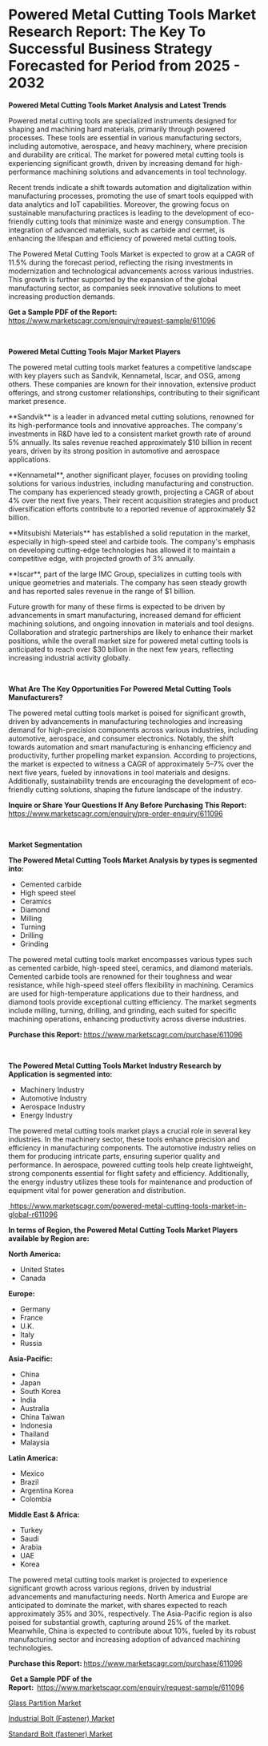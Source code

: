 <p><h1>Powered Metal Cutting Tools Market Research Report: The Key To Successful Business Strategy Forecasted for Period from 2025 - 2032</h1></p><p><strong>Powered Metal Cutting Tools Market Analysis and Latest Trends</strong></p>
<p><p>Powered metal cutting tools are specialized instruments designed for shaping and machining hard materials, primarily through powered processes. These tools are essential in various manufacturing sectors, including automotive, aerospace, and heavy machinery, where precision and durability are critical. The market for powered metal cutting tools is experiencing significant growth, driven by increasing demand for high-performance machining solutions and advancements in tool technology.</p><p>Recent trends indicate a shift towards automation and digitalization within manufacturing processes, promoting the use of smart tools equipped with data analytics and IoT capabilities. Moreover, the growing focus on sustainable manufacturing practices is leading to the development of eco-friendly cutting tools that minimize waste and energy consumption. The integration of advanced materials, such as carbide and cermet, is enhancing the lifespan and efficiency of powered metal cutting tools.</p><p>The Powered Metal Cutting Tools Market is expected to grow at a CAGR of 11.5% during the forecast period, reflecting the rising investments in modernization and technological advancements across various industries. This growth is further supported by the expansion of the global manufacturing sector, as companies seek innovative solutions to meet increasing production demands.</p></p>
<p><strong>Get a Sample PDF of the Report:&nbsp;</strong> <a href="https://www.marketscagr.com/enquiry/request-sample/611096?utm_campaign=2115&utm_medium=2&utm_source=Github&utm_content=ia&utm_term=23032025&utm_id=powered-metal-cutting-tools">https://www.marketscagr.com/enquiry/request-sample/611096</a></p>
<p>&nbsp;</p>
<p><strong>Powered Metal Cutting Tools Major Market Players</strong></p>
<p><p>The powered metal cutting tools market features a competitive landscape with key players such as Sandvik, Kennametal, Iscar, and OSG, among others. These companies are known for their innovation, extensive product offerings, and strong customer relationships, contributing to their significant market presence.</p><p>**Sandvik** is a leader in advanced metal cutting solutions, renowned for its high-performance tools and innovative approaches. The company's investments in R&D have led to a consistent market growth rate of around 5% annually. Its sales revenue reached approximately $10 billion in recent years, driven by its strong position in automotive and aerospace applications.</p><p>**Kennametal**, another significant player, focuses on providing tooling solutions for various industries, including manufacturing and construction. The company has experienced steady growth, projecting a CAGR of about 4% over the next five years. Their recent acquisition strategies and product diversification efforts contribute to a reported revenue of approximately $2 billion.</p><p>**Mitsubishi Materials** has established a solid reputation in the market, especially in high-speed steel and carbide tools. The company's emphasis on developing cutting-edge technologies has allowed it to maintain a competitive edge, with projected growth of 3% annually.</p><p>**Iscar**, part of the large IMC Group, specializes in cutting tools with unique geometries and materials. The company has seen steady growth and has reported sales revenue in the range of $1 billion. </p><p>Future growth for many of these firms is expected to be driven by advancements in smart manufacturing, increased demand for efficient machining solutions, and ongoing innovation in materials and tool designs. Collaboration and strategic partnerships are likely to enhance their market positions, while the overall market size for powered metal cutting tools is anticipated to reach over $30 billion in the next few years, reflecting increasing industrial activity globally.</p></p>
<p>&nbsp;</p>
<p><strong>What Are The Key Opportunities For Powered Metal Cutting Tools Manufacturers?</strong></p>
<p><p>The powered metal cutting tools market is poised for significant growth, driven by advancements in manufacturing technologies and increasing demand for high-precision components across various industries, including automotive, aerospace, and consumer electronics. Notably, the shift towards automation and smart manufacturing is enhancing efficiency and productivity, further propelling market expansion. According to projections, the market is expected to witness a CAGR of approximately 5–7% over the next five years, fueled by innovations in tool materials and designs. Additionally, sustainability trends are encouraging the development of eco-friendly cutting solutions, shaping the future landscape of the industry.</p></p>
<p><strong>Inquire or Share Your Questions If Any Before Purchasing This Report:</strong> <a href="https://www.marketscagr.com/enquiry/pre-order-enquiry/611096?utm_campaign=2115&utm_medium=2&utm_source=Github&utm_content=ia&utm_term=23032025&utm_id=powered-metal-cutting-tools">https://www.marketscagr.com/enquiry/pre-order-enquiry/611096</a></p>
<p>&nbsp;</p>
<p><strong>Market Segmentation</strong></p>
<p><strong>The Powered Metal Cutting Tools Market Analysis by types is segmented into:</strong></p>
<p><ul><li>Cemented carbide</li><li>High speed steel</li><li>Ceramics</li><li>Diamond</li><li>Milling</li><li>Turning</li><li>Drilling</li><li>Grinding</li></ul></p>
<p><p>The powered metal cutting tools market encompasses various types such as cemented carbide, high-speed steel, ceramics, and diamond materials. Cemented carbide tools are renowned for their toughness and wear resistance, while high-speed steel offers flexibility in machining. Ceramics are used for high-temperature applications due to their hardness, and diamond tools provide exceptional cutting efficiency. The market segments include milling, turning, drilling, and grinding, each suited for specific machining operations, enhancing productivity across diverse industries.</p></p>
<p><strong>Purchase this Report:&nbsp;</strong><a href="https://www.marketscagr.com/purchase/611096?utm_campaign=2115&utm_medium=2&utm_source=Github&utm_content=ia&utm_term=23032025&utm_id=powered-metal-cutting-tools">https://www.marketscagr.com/purchase/611096</a></p>
<p>&nbsp;</p>
<p><strong>The Powered Metal Cutting Tools Market Industry Research by Application is segmented into:</strong></p>
<p><ul><li>Machinery Industry</li><li>Automotive Industry</li><li>Aerospace Industry</li><li>Energy Industry</li></ul></p>
<p><p>The powered metal cutting tools market plays a crucial role in several key industries. In the machinery sector, these tools enhance precision and efficiency in manufacturing components. The automotive industry relies on them for producing intricate parts, ensuring superior quality and performance. In aerospace, powered cutting tools help create lightweight, strong components essential for flight safety and efficiency. Additionally, the energy industry utilizes these tools for maintenance and production of equipment vital for power generation and distribution.</p></p>
<p><a href="https://www.marketscagr.com/powered-metal-cutting-tools-market-in-global-r611096?utm_campaign=2115&utm_medium=2&utm_source=Github&utm_content=ia&utm_term=23032025&utm_id=powered-metal-cutting-tools">&nbsp;https://www.marketscagr.com/powered-metal-cutting-tools-market-in-global-r611096</a></p>
<p><strong>In terms of Region, the Powered Metal Cutting Tools Market Players available by Region are:</strong></p>
<p>
    <p> <strong> North America: </strong>
        <ul>
            <li>United States</li>
            <li>Canada</li>
        </ul>
        </p> 
    <p> <strong> Europe: </strong>
        <ul>
            <li>Germany</li>
            <li>France</li>
            <li>U.K.</li>
            <li>Italy</li>
            <li>Russia</li>
        </ul>
        </p> 
    <p> <strong> Asia-Pacific: </strong>
        <ul>
            <li>China</li>
            <li>Japan</li>
            <li>South Korea</li>
            <li>India</li>
            <li>Australia</li>
            <li>China Taiwan</li>
            <li>Indonesia</li>
            <li>Thailand</li>
            <li>Malaysia</li>
        </ul>
        </p> 
    <p> <strong> Latin America: </strong>
        <ul>
            <li>Mexico</li>
            <li>Brazil</li>
            <li>Argentina Korea</li>
            <li>Colombia</li>
        </ul>
        </p> 
    <p> <strong> Middle East & Africa: </strong>
        <ul>
            <li>Turkey</li>
            <li>Saudi</li>
            <li>Arabia</li>
            <li>UAE</li>
            <li>Korea</li>
        </ul>
    </p>
    </p>
<p><p>The powered metal cutting tools market is projected to experience significant growth across various regions, driven by industrial advancements and manufacturing needs. North America and Europe are anticipated to dominate the market, with shares expected to reach approximately 35% and 30%, respectively. The Asia-Pacific region is also poised for substantial growth, capturing around 25% of the market. Meanwhile, China is expected to contribute about 10%, fueled by its robust manufacturing sector and increasing adoption of advanced machining technologies.</p></p>
<p><strong>Purchase this Report: </strong><a href="https://www.marketscagr.com/purchase/611096?utm_campaign=2115&utm_medium=2&utm_source=Github&utm_content=ia&utm_term=23032025&utm_id=powered-metal-cutting-tools">https://www.marketscagr.com/purchase/611096</a></p>
<p>&nbsp;<strong>Get a Sample PDF of the Report:&nbsp;&nbsp;</strong><a href="https://www.marketscagr.com/enquiry/request-sample/611096?utm_campaign=2115&utm_medium=2&utm_source=Github&utm_content=ia&utm_term=23032025&utm_id=powered-metal-cutting-tools">https://www.marketscagr.com/enquiry/request-sample/611096</a></p>
<p><strong></strong></p>
<p><p><a href="https://github.com/joannesouthgate/Market-Research-Report-List-5/blob/main/glass-partition-market.md?utm_campaign=2115&utm_medium=2&utm_source=Github&utm_content=ia&utm_term=23032025&utm_id=powered-metal-cutting-tools">Glass Partition Market</a></p><p><a href="https://github.com/sionepeppess/Market-Research-Report-List-1/blob/main/industrial-bolt-fastener-market.md?utm_campaign=2115&utm_medium=2&utm_source=Github&utm_content=ia&utm_term=23032025&utm_id=powered-metal-cutting-tools">Industrial Bolt (Fastener) Market</a></p><p><a href="https://github.com/sofayahoo2023/Market-Research-Report-List-7/blob/main/standard-bolt-fastener-market.md?utm_campaign=2115&utm_medium=2&utm_source=Github&utm_content=ia&utm_term=23032025&utm_id=powered-metal-cutting-tools">Standard Bolt (fastener) Market</a></p></p>